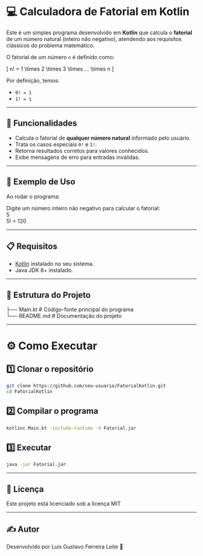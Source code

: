 # 💻 Calculadora de Fatorial em Kotlin

Este é um simples programa desenvolvido em **Kotlin** que calcula o **fatorial** de um número natural (inteiro não negativo), atendendo aos requisitos clássicos do problema matemático.  

O fatorial de um número `n` é definido como:

\[
n! = 1 \times 2 \times 3 \times ... \times n
\]

Por definição, temos:
- `0! = 1`
- `1! = 1`

---

## 🚀 Funcionalidades

- Calcula o fatorial de **qualquer número natural** informado pelo usuário.
- Trata os casos especiais `0!` e `1!`.
- Retorna resultados corretos para valores conhecidos.
- Exibe mensagens de erro para entradas inválidas.

---

## 📌 Exemplo de Uso

Ao rodar o programa:

Digite um número inteiro não negativo para calcular o fatorial:  
5  
5! = 120

---

## 📋 Requisitos

- [Kotlin](https://kotlinlang.org/) instalado no seu sistema.
- Java JDK 8+ instalado.

---

## 📂 Estrutura do Projeto


├── Main.kt    # Código-fonte principal do programa                                                                                                                                                
        └── README.md     # Documentação do projeto

---

# ⚙️ Como Executar

## 1️⃣ Clonar o repositório
```bash
git clone https://github.com/seu-usuario/FatorialKotlin.git
cd FatorialKotlin
```

## 2️⃣ Compilar o programa
```bash
kotlinc Main.kt -include-runtime -d Fatorial.jar
```

## 3️⃣ Executar
```bash
java -jar Fatorial.jar
```
---

## 📜 Licença
Este projeto está licenciado sob a licença MIT

---

## ✍ Autor
Desenvolvido por Luis Gustavo Ferreira Leite  🚀
